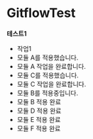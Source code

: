 # GitflowTest


**테스트1**
- 작업1
- 모듈 A를 적용했습니다.
- 모듈 A 작업을 완료합니다.
- 모듈 C를 적용했습니다.
- 모듈 C 작업을 완료합니다.
- 모듈 B를 적용중입니다.
- 모듈 B 적용 완료
- 모듈 D 적용 완료
- 모듈 E 적용 완료
- 모듈 F 적용 완료

